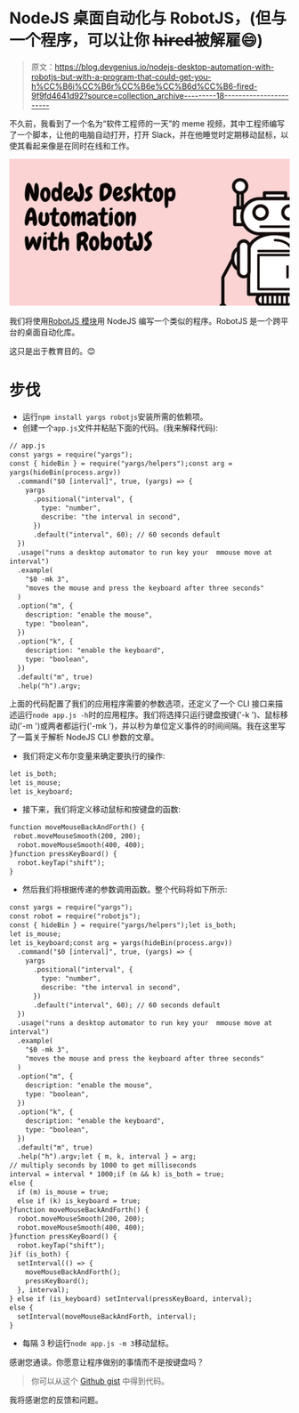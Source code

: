 # NodeJS 桌面自动化与 RobotJS，(但与一个程序，可以让你 h̶i̶r̶e̶d̶被解雇😄)

> 原文：<https://blog.devgenius.io/nodejs-desktop-automation-with-robotjs-but-with-a-program-that-could-get-you-h%CC%B6i%CC%B6r%CC%B6e%CC%B6d%CC%B6-fired-9f9fd4641d92?source=collection_archive---------18----------------------->

不久前，我看到了一个名为“软件工程师的一天”的 meme 视频，其中工程师编写了一个脚本，让他的电脑自动打开，打开 Slack，并在他睡觉时定期移动鼠标，以使其看起来像是在同时在线和工作。

![](img/f0cc488899245d38f149922a4ce26043.png)

我们将使用[RobotJS 模块](【http://robotjs.io/】)用 NodeJS 编写一个类似的程序。RobotJS 是一个跨平台的桌面自动化库。

这只是出于教育目的。😊

# 步伐

*   运行`npm install yargs robotjs`安装所需的依赖项。
*   创建一个`app.js`文件并粘贴下面的代码。(我来解释代码):

```
// app.js
const yargs = require("yargs");
const { hideBin } = require("yargs/helpers");const arg = yargs(hideBin(process.argv))
  .command("$0 [interval]", true, (yargs) => {
    yargs
      .positional("interval", {
        type: "number",
        describe: "the interval in second",
      })
      .default("interval", 60); // 60 seconds default
  })
  .usage("runs a desktop automator to run key your  mmouse move at interval")
  .example(
    "$0 -mk 3",
    "moves the mouse and press the keyboard after three seconds"
  )
  .option("m", {
    description: "enable the mouse",
    type: "boolean",
  })
  .option("k", {
    description: "enable the keyboard",
    type: "boolean",
  })
  .default("m", true)
  .help("h").argv;
```

上面的代码配置了我们的应用程序需要的参数选项，还定义了一个 CLI 接口来描述运行`node app.js -h`时的应用程序。我们将选择只运行键盘按键('-k ')、鼠标移动('-m ')或两者都运行('-mk ')，并以秒为单位定义事件的时间间隔。我在这里写了一篇关于解析 NodeJS CLI 参数的文章。

*   我们将定义布尔变量来确定要执行的操作:

```
let is_both;
let is_mouse;
let is_keyboard;
```

*   接下来，我们将定义移动鼠标和按键盘的函数:

```
function moveMouseBackAndForth() {
 robot.moveMouseSmooth(200, 200);
  robot.moveMouseSmooth(400, 400);
}function pressKeyBoard() {
  robot.keyTap("shift");
}
```

*   然后我们将根据传递的参数调用函数。整个代码将如下所示:

```
const yargs = require("yargs");
const robot = require("robotjs");
const { hideBin } = require("yargs/helpers");let is_both;
let is_mouse;
let is_keyboard;const arg = yargs(hideBin(process.argv))
  .command("$0 [interval]", true, (yargs) => {
    yargs
      .positional("interval", {
        type: "number",
        describe: "the interval in second",
      })
      .default("interval", 60); // 60 seconds default
  })
  .usage("runs a desktop automator to run key your  mmouse move at interval")
  .example(
    "$0 -mk 3",
    "moves the mouse and press the keyboard after three seconds"
  )
  .option("m", {
    description: "enable the mouse",
    type: "boolean",
  })
  .option("k", {
    description: "enable the keyboard",
    type: "boolean",
  })
  .default("m", true)
  .help("h").argv;let { m, k, interval } = arg;
// multiply seconds by 1000 to get milliseconds
interval = interval * 1000;if (m && k) is_both = true;
else {
  if (m) is_mouse = true;
  else if (k) is_keyboard = true;
}function moveMouseBackAndForth() {
  robot.moveMouseSmooth(200, 200);
  robot.moveMouseSmooth(400, 400);
}function pressKeyBoard() {
  robot.keyTap("shift");
}if (is_both) {
  setInterval(() => {
    moveMouseBackAndForth();
    pressKeyBoard();
  }, interval);
} else if (is_keyboard) setInterval(pressKeyBoard, interval);
else {
  setInterval(moveMouseBackAndForth, interval);
}
```

*   每隔 3 秒运行`node app.js -m 3`移动鼠标。

感谢您通读。你愿意让程序做别的事情而不是按键盘吗？

> 你可以从这个 [Github gist](https://gist.github.com/zt4ff/741c98081f5802997fca1244b0a1b6bf) 中得到代码。

我将感谢您的反馈和问题。